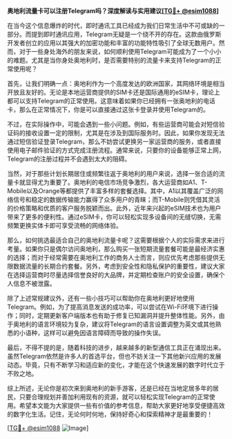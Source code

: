 **奥地利流量卡可以注册Telegram吗？深度解读与实用建议[[TG💪+ @esim1088](https://t.me/s/esim1088)]**

在当今这个信息爆炸的时代，即时通讯工具已经成为我们日常生活中不可或缺的一部分。而提到即时通讯应用，Telegram无疑是一个绕不开的存在。这款由俄罗斯开发者创立的应用以其强大的加密功能和丰富的功能特性吸引了全球无数用户。然而，对于一些身处海外的朋友来说，如何顺利使用Telegram可能成为了一个小小的难题。尤其是当你身处奥地利时，是否需要特别的流量卡来支持Telegram的正常使用呢？

首先，让我们明确一点：奥地利作为一个高度发达的欧洲国家，其网络环境是相当开放且友好的。无论是本地运营商提供的SIM卡还是国际通用的eSIM卡，理论上都可以支持Telegram的正常使用。这意味着如果你已经拥有一张奥地利的电话卡，那么在正常情况下，你是可以直接通过这张卡登录并使用Telegram的。

不过，在实际操作中，可能会遇到一些小问题。例如，有些运营商可能会对短信验证码的接收设置一定的限制，尤其是在涉及到国际服务时。因此，如果你发现无法通过短信验证登录Telegram，那么不妨尝试更换另一家运营商的服务，或者直接使用电子邮件验证的方式完成注册流程。通常来说，只要你的设备能够正常上网，Telegram的注册过程并不会遇到太大的阻碍。

当然，对于那些计划长期居住或频繁往返于奥地利的用户来说，选择一张合适的流量卡就显得尤为重要了。奥地利的电信市场竞争激烈，各大运营商如A1、T-Mobile以及Orange等都提供了丰富多样的套餐选择。其中，A1以其覆盖广泛的网络信号和稳定的数据传输能力赢得了众多用户的青睐；而T-Mobile则凭借其灵活的价格策略和优质的客户服务脱颖而出。此外，近年来兴起的eSIM技术也为用户带来了更多的便利性。通过eSIM卡，你可以轻松实现多设备间的无缝切换，无需频繁更换实体卡即可享受流畅的网络体验。

那么，如何挑选最适合自己的奥地利流量卡呢？这需要根据个人的实际需求来进行考量。如果你只是偶尔访问奥地利，那么购买一张短期流量套餐可能是最经济实惠的选择；而对于经常需要在奥地利工作的商务人士而言，则应优先考虑那些提供无限数据流量的长期合约套餐。另外，考虑到安全性和隐私保护的重要性，建议大家在选择运营商时尽量选择信誉良好的大品牌，并定期检查账户的安全设置，确保个人信息不被泄露。

除了上述常规建议外，还有一些小技巧可以帮助你在奥地利更好地使用Telegram。例如，为了提高消息发送的成功率，可以尝试在Wi-Fi环境下进行操作；同时，定期更新客户端版本也有助于修复已知漏洞并提升整体性能。另外，由于奥地利的语言环境较为复杂，建议将Telegram的语言设置调整为英文或其他熟悉的小语种，这样可以避免因语言障碍而导致的操作失误。

最后，不得不提的是，随着科技的进步，越来越多的新型通信工具正在涌现出来。虽然Telegram依然是许多人的首选平台，但也不妨关注一下其他新兴应用的发展动态。毕竟，只有不断学习和适应新的变化，才能在这个快速发展的数字时代立于不败之地。

综上所述，无论你是初次来到奥地利的新手游客，还是已经在当地定居多年的居民，只要合理规划并善加利用现有的资源，就可以轻松实现Telegram的正常使用。希望本文能为大家提供一些有价值的参考信息，帮助大家更好地享受便捷高效的数字化生活。记住，无论何时何地，保持好奇心和探索精神才是最重要的！

[[TG💪+ @esim1088](https://t.me/s/esim1088) ![Image](https://i.postimg.cc/4NQfJmqS/Snipaste-2025-05-13-00-14-12.png)]